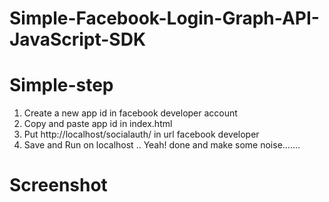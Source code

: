 # Simple-Facebook-Login-Graph-API-JavaScript-SDK

# Simple-step

1. Create a new app id in facebook developer account <br>
2. Copy and paste app id in index.html <br>
3. Put http://localhost/socialauth/ in url facebook developer <br>
4. Save and Run on localhost .. Yeah! done and make some noise....... 






# Screenshot

